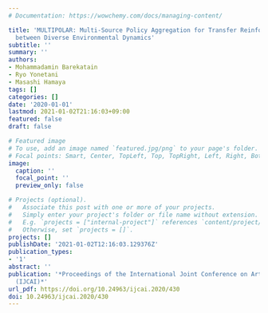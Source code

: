 ```yaml
---
# Documentation: https://wowchemy.com/docs/managing-content/

title: 'MULTIPOLAR: Multi-Source Policy Aggregation for Transfer Reinforcement Learning
  between Diverse Environmental Dynamics'
subtitle: ''
summary: ''
authors:
- Mohammadamin Barekatain
- Ryo Yonetani
- Masashi Hamaya
tags: []
categories: []
date: '2020-01-01'
lastmod: 2021-01-02T21:16:03+09:00
featured: false
draft: false

# Featured image
# To use, add an image named `featured.jpg/png` to your page's folder.
# Focal points: Smart, Center, TopLeft, Top, TopRight, Left, Right, BottomLeft, Bottom, BottomRight.
image:
  caption: ''
  focal_point: ''
  preview_only: false

# Projects (optional).
#   Associate this post with one or more of your projects.
#   Simply enter your project's folder or file name without extension.
#   E.g. `projects = ["internal-project"]` references `content/project/deep-learning/index.md`.
#   Otherwise, set `projects = []`.
projects: []
publishDate: '2021-01-02T12:16:03.129376Z'
publication_types:
- '1'
abstract: ''
publication: '*Proceedings of the International Joint Conference on Artificial Intelligence
  (IJCAI)*'
url_pdf: https://doi.org/10.24963/ijcai.2020/430
doi: 10.24963/ijcai.2020/430
---
```

